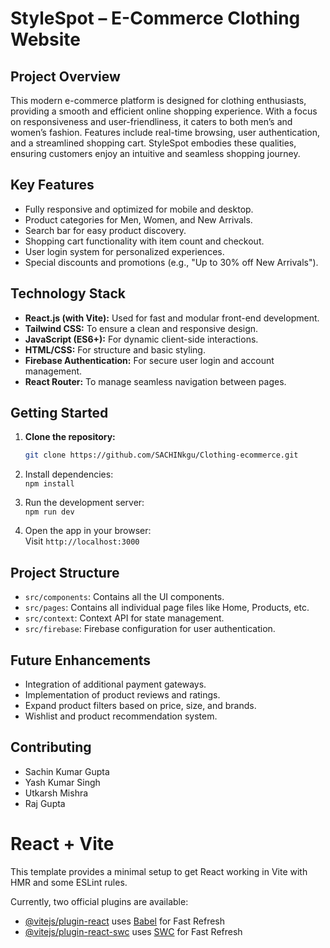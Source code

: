 # StyleSpot – E-Commerce Clothing Website

## Project Overview
This modern e-commerce platform is designed for clothing enthusiasts, providing a smooth and efficient online shopping experience. With a focus on responsiveness and user-friendliness, it caters to both men’s and women’s fashion. Features include real-time browsing, user authentication, and a streamlined shopping cart. StyleSpot embodies these qualities, ensuring customers enjoy an intuitive and seamless shopping journey.

## Key Features
- Fully responsive and optimized for mobile and desktop.
- Product categories for Men, Women, and New Arrivals.
- Search bar for easy product discovery.
- Shopping cart functionality with item count and checkout.
- User login system for personalized experiences.
- Special discounts and promotions (e.g., "Up to 30% off New Arrivals").

## Technology Stack
- **React.js (with Vite):** Used for fast and modular front-end development.
- **Tailwind CSS:** To ensure a clean and responsive design.
- **JavaScript (ES6+):** For dynamic client-side interactions.
- **HTML/CSS:** For structure and basic styling.
- **Firebase Authentication:** For secure user login and account management.
- **React Router:** To manage seamless navigation between pages.

## Getting Started

1. **Clone the repository:**
   ```bash
   git clone https://github.com/SACHINkgu/Clothing-ecommerce.git

2. Install dependencies:  
   `npm install`

3. Run the development server:  
   `npm run dev`

4. Open the app in your browser:  
   Visit `http://localhost:3000`

## Project Structure

- `src/components`: Contains all the UI components.  
- `src/pages`: Contains all individual page files like Home, Products, etc.  
- `src/context`: Context API for state management.  
- `src/firebase`: Firebase configuration for user authentication.  

## Future Enhancements

- Integration of additional payment gateways.  
- Implementation of product reviews and ratings.  
- Expand product filters based on price, size, and brands.  
- Wishlist and product recommendation system.  

## Contributing
- Sachin Kumar Gupta 
- Yash Kumar Singh
- Utkarsh Mishra
- Raj Gupta
  
  

# React + Vite

This template provides a minimal setup to get React working in Vite with HMR and some ESLint rules.

Currently, two official plugins are available:

- [@vitejs/plugin-react](https://github.com/vitejs/vite-plugin-react/blob/main/packages/plugin-react/README.md) uses [Babel](https://babeljs.io/) for Fast Refresh
- [@vitejs/plugin-react-swc](https://github.com/vitejs/vite-plugin-react-swc) uses [SWC](https://swc.rs/) for Fast Refresh
